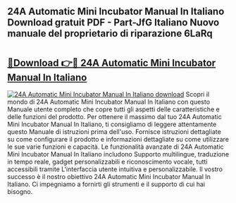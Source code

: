 ## 24A Automatic Mini Incubator Manual In Italiano Download gratuit PDF - Part-JfG Italiano Nuovo manuale del proprietario di riparazione 6LaRq

# <h2><a href="http://dfcq0u.blite.top/?on=24A+Automatic+Mini+Incubator+Manual+In+Italiano">🔗Download 👉🔴 24A Automatic Mini Incubator Manual In Italiano</a></h2>

[![24A Automatic Mini Incubator Manual In Italiano download](https://i.imgur.com/lujVjoI.png)](http://dfcq0u.blite.top/?on=24A+Automatic+Mini+Incubator+Manual+In+Italiano)
Scopri il mondo di 24A Automatic Mini Incubator Manual In Italiano con questo Manuale utente completo che copre tutti gli aspetti delle caratteristiche e delle funzioni del prodotto. Per ottenere il massimo dal tuo 24A Automatic Mini Incubator Manual In Italiano, ti consigliamo di leggere attentamente questo Manuale di istruzioni prima dell'uso. Fornisce istruzioni dettagliate su come configurare il prodotto e informazioni dettagliate su come utilizzare le sue varie funzioni e capacità. Le funzionalità avanzate di 24A Automatic Mini Incubator Manual In Italiano includono Supporto multilingue, traduzione in tempo reale, gadget personalizzabili e riconoscimento vocale, tutti accessibili tramite L'interfaccia utente intuitiva e personalizzabile. Il vostro successo è il nostro obiettivo 24A Automatic Mini Incubator Manual In Italiano. Ci impegniamo a fornirti gli strumenti e il supporto di cui hai bisogno.

